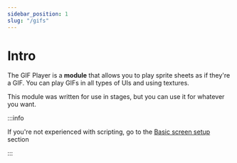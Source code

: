 ```yaml
---
sidebar_position: 1
slug: "/gifs"
---
```


# Intro

The GIF Player is a **module** that allows you to play sprite sheets as if they're a GIF. You can play GIFs in all types of UIs and using textures.

This module was written for use in stages, but you can use it for whatever you want.

:::info

If you're not experienced with scripting, go to the [Basic screen setup](/category/basic-screen-setup) section

:::
